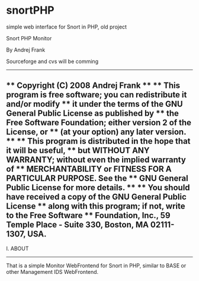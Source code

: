 snortPHP
========

simple web interface for Snort in PHP, old project


Snort PHP Monitor
  
By Andrej Frank
    

Sourceforge and cvs will be comming

-------------------------------------------------------------------------------
** Copyright (C) 2008 Andrej Frank
**
** This program is free software; you can redistribute it and/or modify
** it under the terms of the GNU General Public License as published by
** the Free Software Foundation; either version 2 of the License, or
** (at your option) any later version.
**
** This program is distributed in the hope that it will be useful,
** but WITHOUT ANY WARRANTY; without even the implied warranty of
** MERCHANTABILITY or FITNESS FOR A PARTICULAR PURPOSE.  See the
** GNU General Public License for more details.
**
** You should have received a copy of the GNU General Public License
** along with this program; if not, write to the Free Software
** Foundation, Inc., 59 Temple Place - Suite 330, Boston, MA 02111-1307, USA.
-------------------------------------------------------------------------------

I. ABOUT
_____________________________________

That is a simple Monitor WebFrontend for Snort in PHP, similar to BASE or
other Management IDS WebFrontend.

